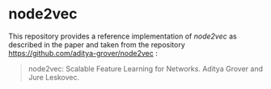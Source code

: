# node2vec

This repository provides a reference implementation of *node2vec* as described in the paper and taken from the repository https://github.com/aditya-grover/node2vec :
> node2vec: Scalable Feature Learning for Networks.
> Aditya Grover and Jure Leskovec.

